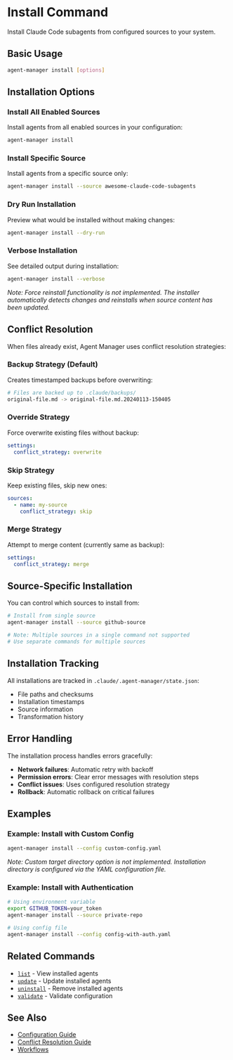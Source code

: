 # Install Command

Install Claude Code subagents from configured sources to your system.

## Basic Usage

```bash
agent-manager install [options]
```

## Installation Options

### Install All Enabled Sources

Install agents from all enabled sources in your configuration:

```bash
agent-manager install
```

### Install Specific Source

Install agents from a specific source only:

```bash
agent-manager install --source awesome-claude-code-subagents
```

### Dry Run Installation

Preview what would be installed without making changes:

```bash
agent-manager install --dry-run
```

### Verbose Installation

See detailed output during installation:

```bash
agent-manager install --verbose
```

*Note: Force reinstall functionality is not implemented. The installer automatically detects changes and reinstalls when source content has been updated.*

## Conflict Resolution

When files already exist, Agent Manager uses conflict resolution strategies:

### Backup Strategy (Default)

Creates timestamped backups before overwriting:

```bash
# Files are backed up to .claude/backups/
original-file.md -> original-file.md.20240113-150405
```

### Override Strategy

Force overwrite existing files without backup:

```yaml
settings:
  conflict_strategy: overwrite
```

### Skip Strategy

Keep existing files, skip new ones:

```yaml
sources:
  - name: my-source
    conflict_strategy: skip
```

### Merge Strategy

Attempt to merge content (currently same as backup):

```yaml
settings:
  conflict_strategy: merge
```

## Source-Specific Installation

You can control which sources to install from:

```bash
# Install from single source
agent-manager install --source github-source

# Note: Multiple sources in a single command not supported
# Use separate commands for multiple sources
```

## Installation Tracking

All installations are tracked in `.claude/.agent-manager/state.json`:

- File paths and checksums
- Installation timestamps
- Source information
- Transformation history

## Error Handling

The installation process handles errors gracefully:

- **Network failures**: Automatic retry with backoff
- **Permission errors**: Clear error messages with resolution steps
- **Conflict issues**: Uses configured resolution strategy
- **Rollback**: Automatic rollback on critical failures

## Examples

### Example: Install with Custom Config

```bash
agent-manager install --config custom-config.yaml
```

*Note: Custom target directory option is not implemented. Installation directory is configured via the YAML configuration file.*

### Example: Install with Authentication

```bash
# Using environment variable
export GITHUB_TOKEN=your_token
agent-manager install --source private-repo

# Using config file
agent-manager install --config config-with-auth.yaml
```

## Related Commands

- [`list`](ADVANCED.md#list-command) - View installed agents
- [`update`](ADVANCED.md#update-command) - Update installed agents
- [`uninstall`](ADVANCED.md#uninstall-command) - Remove installed agents
- [`validate`](ADVANCED.md#validate-command) - Validate configuration

## See Also

- [Configuration Guide](../guides/CONFIGURATION.md)
- [Conflict Resolution Guide](../guides/CONFLICT-RESOLUTION.md)
- [Workflows](../guides/WORKFLOWS.md)
